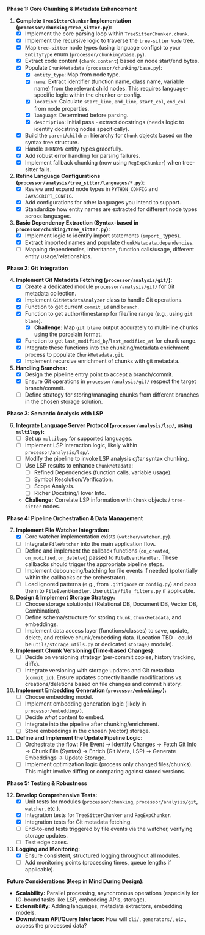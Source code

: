 **Phase 1: Core Chunking & Metadata Enhancement**

1.  **Complete `TreeSitterChunker` Implementation (`processor/chunking/tree_sitter.py`):**
    *   [X] Implement the core parsing loop within `TreeSitterChunker.chunk`.
    *   [X] Implement the recursive logic to traverse the `tree-sitter` `Node` tree.
    *   [X] Map `tree-sitter` node types (using language configs) to your `EntityType` enum (`processor/chunking/base.py`).
    *   [X] Extract code content (`chunk.content`) based on node start/end bytes.
    *   [X] Populate `ChunkMetadata` (`processor/chunking/base.py`):
        *   [X] `entity_type`: Map from node type.
        *   [X] `name`: Extract identifier (function name, class name, variable name) from the relevant child nodes. This requires language-specific logic within the chunker or config.
        *   [X] `location`: Calculate `start_line`, `end_line`, `start_col`, `end_col` from node properties.
        *   [X] `language`: Determined before parsing.
        *   [X] `description`: Initial pass - extract docstrings (needs logic to identify docstring nodes specifically).
    *   [X] Build the `parent`/`children` hierarchy for `Chunk` objects based on the syntax tree structure.
    *   [X] Handle `UNKNOWN` entity types gracefully.
    *   [X] Add robust error handling for parsing failures.
    *   [X] Implement fallback chunking (now using `RegExpChunker`) when tree-sitter fails.

2.  **Refine Language Configurations (`processor/analysis/tree_sitter/languages/*.py`):**
    *   [X] Review and expand node types in `PYTHON_CONFIG` and `JAVASCRIPT_CONFIG`.
    *   [X] Add configurations for other languages you intend to support.
    *   [X] Standardize how entity names are extracted for different node types across languages.

3.  **Basic Dependency Extraction (Syntax-based in `processor/chunking/tree_sitter.py`):**
    *   [X] Implement logic to identify import statements (`import_` types).
    *   [X] Extract imported names and populate `ChunkMetadata.dependencies`.
    *   [ ] Mapping dependencies, inheritance, function calls/usage, different entity usage/relationships.

**Phase 2: Git Integration**

4.  **Implement Git Metadata Fetching (`processor/analysis/git/`):**
    *   [X] Create a dedicated module `processor/analysis/git/` for Git metadata collection.
    *   [X] Implement `GitMetadataAnalyzer` class to handle Git operations.
    *   [X] Function to get current `commit_id` and `branch`.
    *   [X] Function to get author/timestamp for file/line range (e.g., using `git blame`).
        *   [X] **Challenge:** Map `git blame` output accurately to multi-line chunks using the porcelain format.
    *   [X] Function to get `last_modified_by`/`last_modified_at` for chunk range.
    *   [X] Integrate these functions into the chunking/metadata enrichment process to populate `ChunkMetadata.git`.
    *   [X] Implement recursive enrichment of chunks with git metadata.

5.  **Handling Branches:**
    *   [X] Design the pipeline entry point to accept a branch/commit.
    *   [X] Ensure Git operations in `processor/analysis/git/` respect the target branch/commit.
    *   [ ] Define strategy for storing/managing chunks from different branches in the chosen storage solution.

**Phase 3: Semantic Analysis with LSP**

6.  **Integrate Language Server Protocol (`processor/analysis/lsp/`, using `multilspy`):**
    *   [ ] Set up `multilspy` for supported languages.
    *   [ ] Implement LSP interaction logic, likely within `processor/analysis/lsp/`.
    *   [ ] Modify the pipeline to invoke LSP analysis *after* syntax chunking.
    *   [ ] Use LSP results to enhance `ChunkMetadata`:
        *   [ ] Refined Dependencies (function calls, variable usage).
        *   [ ] Symbol Resolution/Verification.
        *   [ ] Scope Analysis.
        *   [ ] Richer Docstring/Hover Info.
    *   **Challenge:** Correlate LSP information with `Chunk` objects / `tree-sitter` nodes.

**Phase 4: Pipeline Orchestration & Data Management**

7.  **Implement File Watcher Integration:**
    *   [X] Core watcher implementation exists (`watcher/watcher.py`).
    *   [ ] Integrate `FileWatcher` into the main application flow.
    *   [ ] Define and implement the callback functions (`on_created`, `on_modified`, `on_deleted`) passed to `FileEventHandler`. These callbacks should trigger the appropriate pipeline steps.
    *   [ ] Implement debouncing/batching for file events if needed (potentially within the callbacks or the orchestrator).
    *   [ ] Load ignored patterns (e.g., from `.gitignore` or `config.py`) and pass them to `FileEventHandler`. Use `utils/file_filters.py` if applicable.

8.  **Design & Implement Storage Strategy:**
    *   [ ] Choose storage solution(s) (Relational DB, Document DB, Vector DB, Combination).
    *   [ ] Define schema/structure for storing `Chunk`, `ChunkMetadata`, and embeddings.
    *   [ ] Implement data access layer (functions/classes) to save, update, delete, and retrieve chunk/embedding data. (Location TBD - could be `utils/storage_utils.py` or dedicated `storage/` module).

9.  **Implement Chunk Versioning (Time-based Changes):**
    *   [ ] Decide on versioning strategy (per-commit copies, history tracking, diffs).
    *   [ ] Integrate versioning with storage updates and Git metadata (`commit_id`). Ensure updates correctly handle modifications vs. creations/deletions based on file changes and commit history.

10. **Implement Embedding Generation (`processor/embedding/`):**
    *   [ ] Choose embedding model.
    *   [ ] Implement embedding generation logic (likely in `processor/embedding/`).
    *   [ ] Decide *what* content to embed.
    *   [ ] Integrate into the pipeline after chunking/enrichment.
    *   [ ] Store embeddings in the chosen (vector) storage.

11. **Define and Implement the Update Pipeline Logic:**
    *   [ ] Orchestrate the flow: File Event -> Identify Changes -> Fetch Git Info -> Chunk File (Syntax) -> Enrich (Git Meta, LSP) -> Generate Embeddings -> Update Storage.
    *   [ ] Implement optimization logic (process only changed files/chunks). This might involve diffing or comparing against stored versions.

**Phase 5: Testing & Robustness**

12. **Develop Comprehensive Tests:**
    *   [X] Unit tests for modules (`processor/chunking`, `processor/analysis/git`, `watcher`, etc.).
    *   [X] Integration tests for `TreeSitterChunker` and `RegExpChunker`.
    *   [X] Integration tests for Git metadata fetching.
    *   [ ] End-to-end tests triggered by file events via the watcher, verifying storage updates.
    *   [ ] Test edge cases.

13. **Logging and Monitoring:**
    *   [X] Ensure consistent, structured logging throughout all modules.
    *   [ ] Add monitoring points (processing times, queue lengths if applicable).

**Future Considerations (Keep in Mind During Design):**

*   **Scalability:** Parallel processing, asynchronous operations (especially for IO-bound tasks like LSP, embedding APIs, storage).
*   **Extensibility:** Adding languages, metadata extractors, embedding models.
*   **Downstream API/Query Interface:** How will `cli/`, `generators/`, etc., access the processed data?